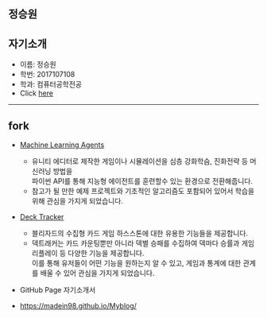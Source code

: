 ## 정승원
## 자기소개
* 이름: 정승원
* 학번: 2017107108
* 학과: 컴퓨터공학전공
* Click [here](https://github.com/Madein98)

* * *

## fork
* [Machine Learning Agents](https://github.com/Madein98/ml-agents.git)
  - 유니티 에디터로 제작한 게임이나 시뮬레이션을 심층 강화학슴, 진화전략 등 머신러닝 방법을  
    파이썬 API를 통해 지능형 에이전트를 훈련할수 있는 환경으로 전환해줍니다.
  - 참고가 될 만한 예제 프로젝트와 기초적인 알고리즘도 포함되어 있어서 학습을 위해 관심을 가지게 되었습니다.
  
* [Deck Tracker](https://github.com/Madein98/Hearthstone-Deck-Tracker.git)
  - 블리자드의 수집형 카드 게임 하스스톤에 대한 유용한 기능들을 제공합니다.
  - 덱트래커는 카드 카운팅뿐만 아니라 덱별 승패를 수집하여 덱마다 승률과 게임 리플레이 등 다양한 기능을 제공합니다.  
    이를 통해 유저들이 어떤 기능을 원하는지 알 수 있고, 게임과 통계에 대한 관계를 배울 수 있어 관심을 가지게 되었습니다.

* GitHub Page 자기소개서
- https://madein98.github.io/Myblog/
